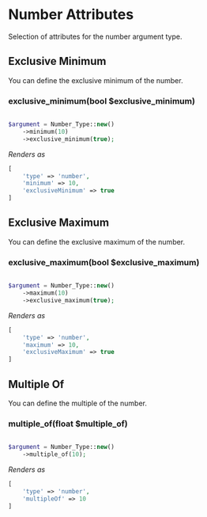 # Number Attributes

Selection of attributes for the number argument type.

## Exclusive Minimum

You can define the exclusive minimum of the number.

### exclusive_minimum(bool $exclusive_minimum)

```php

$argument = Number_Type::new()
    ->minimum(10)
    ->exclusive_minimum(true);
```

*Renders as* 

```php
[
    'type' => 'number',
    'minimum' => 10,
    'exclusiveMinimum' => true
]
```

## Exclusive Maximum

You can define the exclusive maximum of the number.

### exclusive_maximum(bool $exclusive_maximum)

```php

$argument = Number_Type::new()
    ->maximum(10)
    ->exclusive_maximum(true);
```

*Renders as* 

```php
[
    'type' => 'number',
    'maximum' => 10,
    'exclusiveMaximum' => true
]
```

## Multiple Of

You can define the multiple of the number.

### multiple_of(float $multiple_of)

```php

$argument = Number_Type::new()
    ->multiple_of(10);
```

*Renders as* 

```php
[
    'type' => 'number',
    'multipleOf' => 10
]
```
